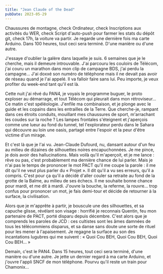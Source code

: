 ```yaml
---
title: "Jean Claude of the Dead"
pubDate: 2023-05-29
---
```


Chaussures de montagne, check
Ordinateur, check
Inscriptions aux activités du WER, check
Script d'auto-push pour farmer les stats du dépôt git, check
17h, la voiture va partir. Je regarde une dernière fois ma carte Arduino. Dans 100 heures, tout ceci sera terminé. D'une manière ou d'une autre.

J'essaye d'oublier la galère dans laquelle je suis. 6 semaines que je le cherche, mais il demeure introuvable. J'ai parcouru les couloirs de Télécom, j'ai couru un marathon dans mon clip de campagne BDS, j'ai perdu la campagne... J'ai doxxé son numéro de téléphone mais il ne devait pas avoir de réseau quand je l'ai appelé. Il va falloir faire sans lui. Peu importe, je veux profiter du week-end tant qu'il est là.

Cette nuit j'ai rêvé du PAN4, je voyais le programme buguer, le proto exploser au démarrage, et tout Télécom qui pleurait dans mon rétroviseur...
Ce matin c'est spéléologie. J'enfile ma combinaison, et je plonge avec le guide et les copains dans les entrailles de la Terre. Que cherche-je, rampant dans ces étroits conduits, mouillant mes chaussures de sport, m'arrachant les coudes sur la roche ? Les lampes frontales s'éteignent et j'aperçois comme une lueur au fond du tunnel, tel l'explorateur perdu dans le Sahara qui découvre au loin une oasis, partagé entre l'espoir et la peur d'être victime d'un mirage.

Et c'est là que je l'ai vu. Jean-Claude Dufourd, nu, dansant autour d'un feu au milieu de dizaines de silhouettes noires encapuchonnées. Je me pince, je dois avoir des hallucinations. Mais voilà qu'il m'aperçoit, et je me lance : rêve ou pas, c'est probablement ma dernière chance de lui parler. Mais je n'ai pas le temps de prononcer le mot PACT qu'il me coupe la parole : il me dit qu'il ne veut plus parler du « Projet ». Il dit qu'il a vu ses erreurs, qu'il a compris. C'est pour ça qu'il a décidé d'aller couler sa retraite au fond de la grotte de la Balme, au milieu de ses échecs. Il me souhaite bonne chance pour mardi, et me dit à mardi. J'ouvre la bouche, la referme, la rouvre... trop confus pour prononcer un mot, je fais demi-tour et décide de retourner à la surface, la civilisation.

Alors que je m'apprête à partir, je bouscule une des silhouettes, et sa capuche glisse, révélant son visage : horrifié je reconnais Quentin, feu mon partenaire de PACT, porté disparu depuis décembre. C'est alors que je comprends les paroles de JCD : ces cultistes sont les âmes damnées de tous les télécommiens disparus, et sa danse sans doute une sorte de rituel pour les mener à l'apaisement. Je regagne la surface au son des incantations lugubres qui me suivent : « Quoi Cou BEH, Quoi Cou BEH, Quoi Cou BEH... »

Demain, c'est le PAN4. Dans 15 heures, tout ceci sera terminé, d'une manière ou d'une autre. Je jette un dernier regard à ma carte Arduino, et j'ouvre l'appli SNCF de mon téléphone. Pourvu qu'il reste un train pour Chamonix...